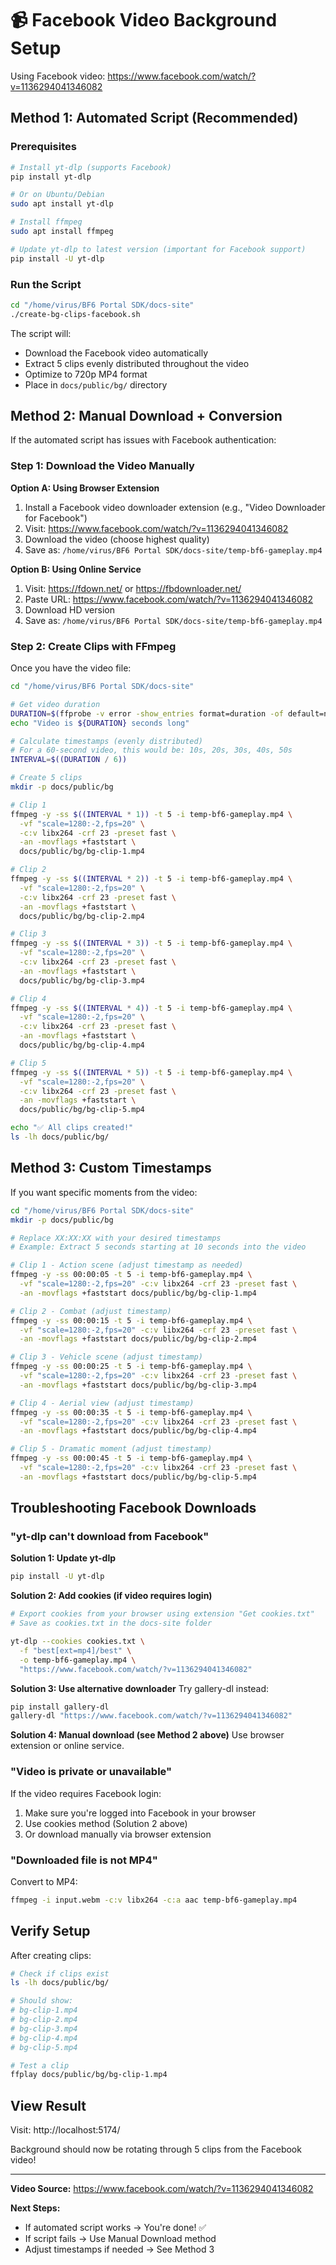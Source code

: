 # 📹 Facebook Video Background Setup

Using Facebook video: https://www.facebook.com/watch/?v=1136294041346082

## Method 1: Automated Script (Recommended)

### Prerequisites
```bash
# Install yt-dlp (supports Facebook)
pip install yt-dlp

# Or on Ubuntu/Debian
sudo apt install yt-dlp

# Install ffmpeg
sudo apt install ffmpeg

# Update yt-dlp to latest version (important for Facebook support)
pip install -U yt-dlp
```

### Run the Script
```bash
cd "/home/virus/BF6 Portal SDK/docs-site"
./create-bg-clips-facebook.sh
```

The script will:
- Download the Facebook video automatically
- Extract 5 clips evenly distributed throughout the video
- Optimize to 720p MP4 format
- Place in `docs/public/bg/` directory

## Method 2: Manual Download + Conversion

If the automated script has issues with Facebook authentication:

### Step 1: Download the Video Manually

**Option A: Using Browser Extension**
1. Install a Facebook video downloader extension (e.g., "Video Downloader for Facebook")
2. Visit: https://www.facebook.com/watch/?v=1136294041346082
3. Download the video (choose highest quality)
4. Save as: `/home/virus/BF6 Portal SDK/docs-site/temp-bf6-gameplay.mp4`

**Option B: Using Online Service**
1. Visit: https://fdown.net/ or https://fbdownloader.net/
2. Paste URL: https://www.facebook.com/watch/?v=1136294041346082
3. Download HD version
4. Save as: `/home/virus/BF6 Portal SDK/docs-site/temp-bf6-gameplay.mp4`

### Step 2: Create Clips with FFmpeg

Once you have the video file:

```bash
cd "/home/virus/BF6 Portal SDK/docs-site"

# Get video duration
DURATION=$(ffprobe -v error -show_entries format=duration -of default=noprint_wrappers=1:nokey=1 temp-bf6-gameplay.mp4 | cut -d. -f1)
echo "Video is ${DURATION} seconds long"

# Calculate timestamps (evenly distributed)
# For a 60-second video, this would be: 10s, 20s, 30s, 40s, 50s
INTERVAL=$((DURATION / 6))

# Create 5 clips
mkdir -p docs/public/bg

# Clip 1
ffmpeg -y -ss $((INTERVAL * 1)) -t 5 -i temp-bf6-gameplay.mp4 \
  -vf "scale=1280:-2,fps=20" \
  -c:v libx264 -crf 23 -preset fast \
  -an -movflags +faststart \
  docs/public/bg/bg-clip-1.mp4

# Clip 2
ffmpeg -y -ss $((INTERVAL * 2)) -t 5 -i temp-bf6-gameplay.mp4 \
  -vf "scale=1280:-2,fps=20" \
  -c:v libx264 -crf 23 -preset fast \
  -an -movflags +faststart \
  docs/public/bg/bg-clip-2.mp4

# Clip 3
ffmpeg -y -ss $((INTERVAL * 3)) -t 5 -i temp-bf6-gameplay.mp4 \
  -vf "scale=1280:-2,fps=20" \
  -c:v libx264 -crf 23 -preset fast \
  -an -movflags +faststart \
  docs/public/bg/bg-clip-3.mp4

# Clip 4
ffmpeg -y -ss $((INTERVAL * 4)) -t 5 -i temp-bf6-gameplay.mp4 \
  -vf "scale=1280:-2,fps=20" \
  -c:v libx264 -crf 23 -preset fast \
  -an -movflags +faststart \
  docs/public/bg/bg-clip-4.mp4

# Clip 5
ffmpeg -y -ss $((INTERVAL * 5)) -t 5 -i temp-bf6-gameplay.mp4 \
  -vf "scale=1280:-2,fps=20" \
  -c:v libx264 -crf 23 -preset fast \
  -an -movflags +faststart \
  docs/public/bg/bg-clip-5.mp4

echo "✅ All clips created!"
ls -lh docs/public/bg/
```

## Method 3: Custom Timestamps

If you want specific moments from the video:

```bash
cd "/home/virus/BF6 Portal SDK/docs-site"
mkdir -p docs/public/bg

# Replace XX:XX:XX with your desired timestamps
# Example: Extract 5 seconds starting at 10 seconds into the video

# Clip 1 - Action scene (adjust timestamp as needed)
ffmpeg -y -ss 00:00:05 -t 5 -i temp-bf6-gameplay.mp4 \
  -vf "scale=1280:-2,fps=20" -c:v libx264 -crf 23 -preset fast \
  -an -movflags +faststart docs/public/bg/bg-clip-1.mp4

# Clip 2 - Combat (adjust timestamp)
ffmpeg -y -ss 00:00:15 -t 5 -i temp-bf6-gameplay.mp4 \
  -vf "scale=1280:-2,fps=20" -c:v libx264 -crf 23 -preset fast \
  -an -movflags +faststart docs/public/bg/bg-clip-2.mp4

# Clip 3 - Vehicle scene (adjust timestamp)
ffmpeg -y -ss 00:00:25 -t 5 -i temp-bf6-gameplay.mp4 \
  -vf "scale=1280:-2,fps=20" -c:v libx264 -crf 23 -preset fast \
  -an -movflags +faststart docs/public/bg/bg-clip-3.mp4

# Clip 4 - Aerial view (adjust timestamp)
ffmpeg -y -ss 00:00:35 -t 5 -i temp-bf6-gameplay.mp4 \
  -vf "scale=1280:-2,fps=20" -c:v libx264 -crf 23 -preset fast \
  -an -movflags +faststart docs/public/bg/bg-clip-4.mp4

# Clip 5 - Dramatic moment (adjust timestamp)
ffmpeg -y -ss 00:00:45 -t 5 -i temp-bf6-gameplay.mp4 \
  -vf "scale=1280:-2,fps=20" -c:v libx264 -crf 23 -preset fast \
  -an -movflags +faststart docs/public/bg/bg-clip-5.mp4
```

## Troubleshooting Facebook Downloads

### "yt-dlp can't download from Facebook"

**Solution 1: Update yt-dlp**
```bash
pip install -U yt-dlp
```

**Solution 2: Add cookies (if video requires login)**
```bash
# Export cookies from your browser using extension "Get cookies.txt"
# Save as cookies.txt in the docs-site folder

yt-dlp --cookies cookies.txt \
  -f "best[ext=mp4]/best" \
  -o temp-bf6-gameplay.mp4 \
  "https://www.facebook.com/watch/?v=1136294041346082"
```

**Solution 3: Use alternative downloader**
Try gallery-dl instead:
```bash
pip install gallery-dl
gallery-dl "https://www.facebook.com/watch/?v=1136294041346082"
```

**Solution 4: Manual download (see Method 2 above)**
Use browser extension or online service.

### "Video is private or unavailable"

If the video requires Facebook login:
1. Make sure you're logged into Facebook in your browser
2. Use cookies method (Solution 2 above)
3. Or download manually via browser extension

### "Downloaded file is not MP4"

Convert to MP4:
```bash
ffmpeg -i input.webm -c:v libx264 -c:a aac temp-bf6-gameplay.mp4
```

## Verify Setup

After creating clips:

```bash
# Check if clips exist
ls -lh docs/public/bg/

# Should show:
# bg-clip-1.mp4
# bg-clip-2.mp4
# bg-clip-3.mp4
# bg-clip-4.mp4
# bg-clip-5.mp4

# Test a clip
ffplay docs/public/bg/bg-clip-1.mp4
```

## View Result

Visit: http://localhost:5174/

Background should now be rotating through 5 clips from the Facebook video!

---

**Video Source:** https://www.facebook.com/watch/?v=1136294041346082

**Next Steps:**
- If automated script works → You're done! ✅
- If script fails → Use Manual Download method
- Adjust timestamps if needed → See Method 3
